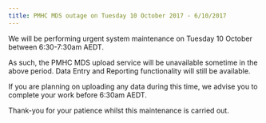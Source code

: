 ```yaml
---
title: PMHC MDS outage on Tuesday 10 October 2017 - 6/10/2017
---
```


We will be performing urgent system maintenance on Tuesday 10 October between 6:30-7:30am AEDT.

As such, the PMHC MDS upload service will be unavailable sometime in the above period. Data Entry and Reporting functionality will still be available.

If you are planning on uploading any data during this time, we advise you to complete your work before 6:30am AEDT.

Thank-you for your patience whilst this maintenance is carried out.
